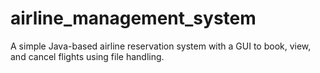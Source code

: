 # airline_management_system
A simple Java-based airline reservation system with a GUI to book, view, and cancel flights using file handling.
